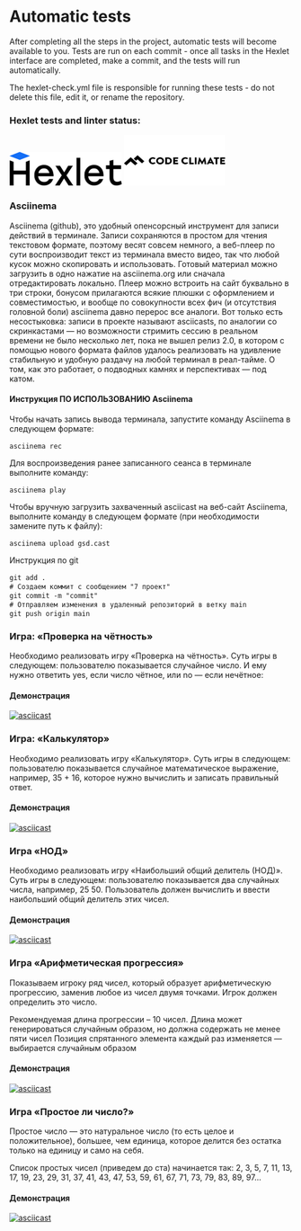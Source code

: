 # Automatic tests

After completing all the steps in the project, automatic tests will become available to you. Tests are run on each commit - once all tasks in the Hexlet interface are completed, make a commit, and the tests will run automatically.

The hexlet-check.yml file is responsible for running these tests - do not delete this file, edit it, or rename the repository.


### Hexlet tests and linter status:
<img src="hexlet.png " width="200" height="60">
<img src="Code_Climate_Logo.png " width="180" height="90">

###  Asciinema
Asciinema (github), это удобный опенсорсный инструмент для записи действий в терминале. Записи сохраняются в простом для чтения текстовом формате, поэтому весят совсем немного, а веб-плеер по сути воспроизводит текст из терминала вместо видео, так что любой кусок можно скопировать и использовать. Готовый материал можно загрузить в одно нажатие на asciinema.org или сначала отредактировать локально. Плеер можно встроить на сайт буквально в три строки, бонусом прилагаются всякие плюшки с оформлением и совместимостью, и вообще по совокупности всех фич (и отсутствия головной боли) asciinema давно перерос все аналоги. Вот только есть несостыковка: записи в проекте называют asciicasts, по аналогии со скринкастами — но возможности стримить сессию в реальном времени не было несколько лет, пока не вышел релиз 2.0, в котором с помощью нового формата файлов удалось реализовать на удивление стабильную и удобную раздачу на любой терминал в реал-тайме. О том, как это работает, о подводных камнях и перспективах — под катом.

#### Инструкция ПО ИСПОЛЬЗОВАНИЮ Asciinema

Чтобы начать запись вывода терминала, запустите команду Asciinema в следующем формате:
```
asciinema rec
```
Для воспроизведения ранее записанного сеанса в терминале выполните команду:
```
asciinema play
```

Чтобы вручную загрузить захваченный asciicast на веб-сайт Asciinema, выполните команду в следующем формате (при необходимости замените путь к файлу):
```
asciinema upload gsd.cast
```

Инструкция по git
```
git add . 
# Создаем коммит с сообщением "7 проект"
git commit -m "commit"
# Отправляем изменения в удаленный репозиторий в ветку main
git push origin main
```

### Игра: «Проверка на чётность»
Необходимо реализовать игру «Проверка на чётность». Суть игры в следующем: пользователю показывается случайное число. И ему нужно ответить yes, если число чётное, или no — если нечётное:
#### Демонстрация
[![asciicast](https://asciinema.org/a/HPpUKSEpccQ6gLDkHLtgBFL5X.png)](https://asciinema.org/a/HPpUKSEpccQ6gLDkHLtgBFL5X)



### Игра: «Калькулятор»

Необходимо реализовать игру «Калькулятор». Суть игры в следующем: пользователю показывается случайное математическое выражение, например, 35 + 16, которое нужно вычислить и записать правильный ответ.

#### Демонстрация
[![asciicast](https://asciinema.org/a/HPpUKSEpccQ6gLDkHLtgBFL5X.png)](https://asciinema.org/a/R34hpQ1Zsf1Pd2l1O7f74gdYM)

### Игра «НОД»
Необходимо реализовать игру «Наибольший общий делитель (НОД)». Суть игры в следующем: пользователю показывается два случайных числа, например, 25 50. Пользователь должен вычислить и ввести наибольший общий делитель этих чисел.

#### Демонстрация
[![asciicast](https://asciinema.org/a/HPpUKSEpccQ6gLDkHLtgBFL5X.png)](https://asciinema.org/a/FdVJvu3RGY7n8CeBh7SF9Rbj8)


### Игра «Арифметическая прогрессия»
Показываем игроку ряд чисел, который образует арифметическую прогрессию, заменив любое из чисел двумя точками. Игрок должен определить это число.

Рекомендуемая длина прогрессии – 10 чисел. Длина может генерироваться случайным образом, но должна содержать не менее пяти чисел
Позиция спрятанного элемента каждый раз изменяется — выбирается случайным образом

#### Демонстрация
[![asciicast](https://asciinema.org/a/HPpUKSEpccQ6gLDkHLtgBFL5X.png)](https://asciinema.org/a/htMWSTdf4G2yiZHzDe3lxEg5i)

### Игра «Простое ли число?»
Простое число — это натуральное число (то есть целое и положительное), большее, чем единица, которое делится без остатка только на единицу и само на себя.

Список простых чисел (приведем до ста) начинается так: 2, 3, 5, 7, 11, 13, 17, 19, 23, 29, 31, 37, 41, 43, 47, 53, 59, 61, 67, 71, 73, 79, 83, 89, 97…
#### Демонстрация
[![asciicast](https://asciinema.org/a/HPpUKSEpccQ6gLDkHLtgBFL5X.png)](https://asciinema.org/a/MpFeOSONJkAS7DmhL0m2w9Hkc)